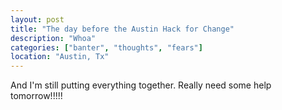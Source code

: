 ```yaml
---
layout: post
title: "The day before the Austin Hack for Change"
description: "Whoa"
categories: ["banter", "thoughts", "fears"]
location: "Austin, Tx"
---
```


And I'm still putting everything together. Really need some help tomorrow!!!!!
